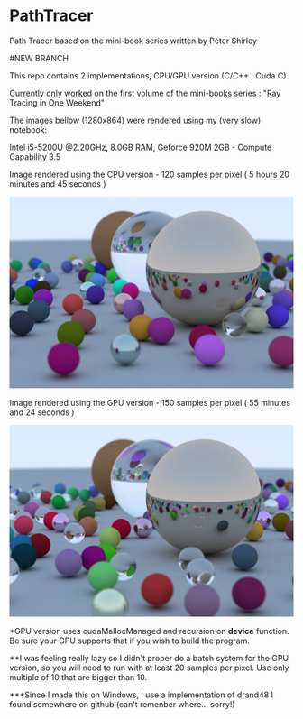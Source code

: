 # PathTracer
Path Tracer based on the mini-book series written by Peter Shirley

#NEW BRANCH

This repo contains 2 implementations, CPU/GPU version (C/C++ , Cuda C).

Currently only worked on the first volume of the mini-books series : "Ray Tracing in One Weekend"

The images bellow (1280x864) were rendered using my (very slow) notebook:

Intel i5-5200U @2.20GHz,
8.0GB RAM,
Geforce 920M 2GB - Compute Capability 3.5

Image rendered using the CPU version - 120 samples per pixel ( 5 hours 20 minutes and 45 seconds )

![Alt text](cpu.png "CPU")

Image rendered using the GPU version - 150 samples per pixel ( 55 minutes and 24 seconds )

![Alt text](gpu.png "GPU")

*GPU version uses cudaMallocManaged and recursion on __device__ function. Be sure your GPU supports that if you wish to build the program.

**I was feeling really lazy so I didn't proper do a batch system for the GPU version, so you will need to run with at least 20 samples per pixel. Use only multiple of 10 that are bigger than 10.

***Since I made this on Windows, I use a implementation of drand48 I found somewhere on github (can't remenber where... sorry!)
